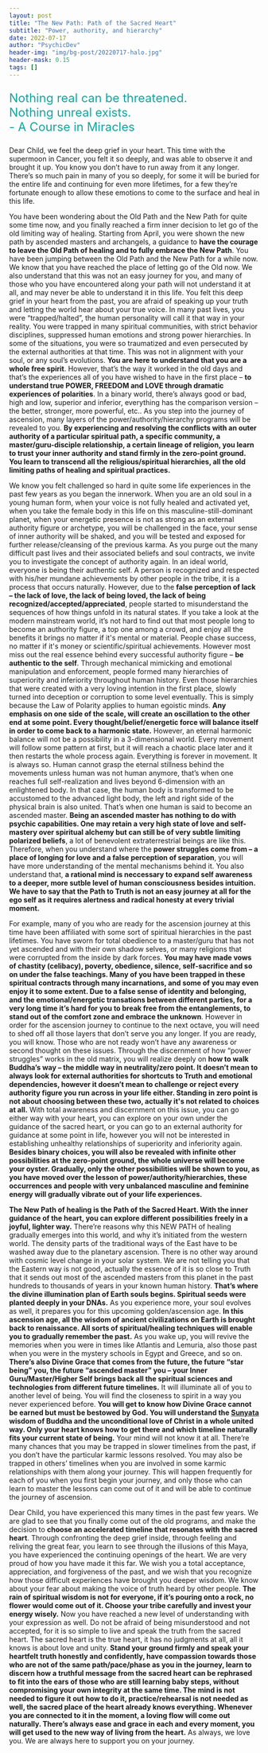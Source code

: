 ```yaml
---
layout: post
title: "The New Path: Path of the Sacred Heart"
subtitle: "Power, authority, and hierarchy"
date: 2022-07-17
author: "PsychicDev"
header-img: "img/bg-post/20220717-halo.jpg"
header-mask: 0.15
tags: []
---
```

<p style="color:#11a69f; font-size:24px">
    Nothing real can be threatened.
    <br>
    Nothing unreal exists.
    <br>
        - A Course in Miracles
</p>

Dear Child, we feel the deep grief in your heart. This time with the supermoon in Cancer, you felt it so deeply, and was able to observe it and brought it up. You know you don’t have to run away from it any longer. There’s so much pain in many of you so deeply, for some it will be buried for the entire life and continuing for even more lifetimes, for a few they’re fortunate enough to allow these emotions to come to the surface and heal in this life.

You have been wondering about the Old Path and the New Path for quite some time now, and you finally reached a firm inner decision to let go of the old limiting way of healing. Starting from April, you were shown the new path by ascended masters and archangels, a guidance to **have the courage to leave the Old Path of healing and to fully embrace the New Path**. You have been jumping between the Old Path and the New Path for a while now. We know that you have reached the place of letting go of the Old now. We also understand that this was not an easy journey for you, and many of those who you have encountered along your path will not understand it at all, and may never be able to understand it in this life. You felt this deep grief in your heart from the past, you are afraid of speaking up your truth and letting the world hear about your true voice. In many past lives, you were “trapped/halted”, the human personality will call it that way in your reality. You were trapped in many spiritual communities, with strict behavior disciplines, suppressed human emotions and strong power hierarchies. In some of the situations, you were so traumatized and even persecuted by the external authorities at that time. This was not in alignment with your soul, or any soul’s evolutions. **You are here to understand that you are a whole free spirit**. However, that’s the way it worked in the old days and that’s the experiences all of you have wished to have in the first place – **to understand true POWER, FREEDOM and LOVE through dramatic experiences of polarities**. In a binary world, there’s always good or bad, high and low, superior and inferior, everything has the comparison version – the better, stronger, more powerful, etc.. As you step into the journey of ascension, many layers of the power/authority/hierarchy programs will be revealed to you. **By experiencing and resolving the conflicts with an outer authority of a particular spiritual path, a specific community, a master/guru-disciple relationship, a certain lineage of religion, you learn to trust your inner authority and stand firmly in the zero-point ground. You learn to transcend all the religious/spiritual hierarchies, all the old limiting paths of healing and spiritual practices.**

We know you felt challenged so hard in quite some life experiences in the past few years as you began the innerwork. When you are an old soul in a young human form, when your voice is not fully healed and activated yet, when you take the female body in this life on this masculine-still-dominant planet, when your energetic presence is not as strong as an external authority figure or archetype, you will be challenged in the face, your sense of inner authority will be shaked, and you will be tested and exposed for further release/cleansing of the previous karma. As you purge out the many difficult past lives and their associated beliefs and soul contracts, we invite you to investigate the concept of authority again. In an ideal world, everyone is being their authentic self. A person is recognized and respected with his/her mundane achievements by other people in the tribe, it is a process that occurs naturally. However, due to the **false perception of lack – the lack of love, the lack of being loved, the lack of being recognized/accepted/appreciated**, people started to misunderstand the sequences of how things unfold in its natural states. If you take a look at the modern mainstream world, it’s not hard to find out that most people long to become an authority figure, a top one among a crowd, and enjoy all the benefits it brings no matter if it's mental or material. People chase success, no matter if it's money or scientific/spiritual achievements.  However most miss out the real essence behind every successful authority figure – **be authentic to the self**. Through mechanical mimicking and emotional manipulation and enforcement, people formed many hierarchies of superiority and inferiority throughout human history. Even those hierarchies that were created with a very loving intention in the first place, slowly turned into deception or corruption to some level eventually. This is simply because the Law of Polarity applies to human egoistic minds. **Any emphasis on one side of the scale, will create an oscillation to the other end at some point. Every thought/belief/energetic force will balance itself in order to come back to a harmonic state.** However, an eternal harmonic balance will not be a possibility in a 3-dimensional world. Every movement will follow some pattern at first, but it will reach a chaotic place later and it then restarts the whole process again. Everything is forever in movement. It is always so. Human cannot grasp the eternal stillness behind the movements unless human was not human anymore, that’s when one reaches full self-realization and lives beyond 6-dimension with an enlightened body. In that case, the human body is transformed to be accustomed to the advanced light body, the left and right side of the physical brain is also united. That’s when one human is said to become an ascended master. **Being an ascended master has nothing to do with psychic capabilities. One may retain a very high state of love and self-mastery over spiritual alchemy but can still be of very subtle limiting polarized beliefs**, a lot of benevolent extraterrestrial beings are like this. Therefore, when you understand where the **power struggles come from – a place of longing for love and a false perception of separation**, you will have more understanding of the mental mechanisms behind it. You also understand that, **a rational mind is neccessary to expand self awareness to a deeper, more sutble level of human consciousness besides intuition. We have to say that the Path to Truth is not an easy journey at all for the ego self as it requires alertness and radical honesty at every trivial moment.**

For example, many of you who are ready for the ascension journey at this time have been affiliated with some sort of spiritual hierarchies in the past lifetimes. You have sworn for total obedience to a master/guru that has not yet ascended and with their own shadow selves, or many religions that were corrupted from the inside by dark forces. **You may have made vows of chastity (celibacy), poverty, obedience, silence, self-sacrifice and so on under the false teachings. Many of you have been trapped in these spiritual contracts through many incarnations, and some of you may even enjoy it to some extent. Due to a false sense of identity and belonging, and the emotional/energetic transations between different parties, for a very long time it’s hard for you to break free from the entanglements, to stand out of the comfort zone and embrace the unknown**. However in order for the ascension journey to continue to the next octave, you will need to shed off all those layers that don’t serve you any longer. If you are ready, you will know. Those who are not ready won’t have any awareness or second thought on these issues. Through the discernment of how “power struggles” works in the old matrix, you will realize deeply on **how to walk Buddha’s way – the middle way in neutrality/zero point. It doesn’t mean to always look for external authorities for shortcuts to Truth and emotional dependencies, however it doesn’t mean to challenge or reject every authority figure you run across in your life either. Standing in zero point is not about choosing between these two, actually it's not related to choices at all.** With total awareness and discernment on this issue, you can go either way with your heart, you can explore on your own under the guidance of the sacred heart, or you can go to an external authority for guidance at some point in life, however you will not be interested in establishing unhealthy relationships of superiority and inferiority again. **Besides binary choices, you will also be revealed with infinite other possibilities at the zero-point ground, the whole universe will become your oyster. Gradually, only the other possibilities will be shown to you, as you have moved over the lesson of power/authority/hierarchies, these occurrences and people with very unbalanced masculine and feminine energy will gradually vibrate out of your life experiences.**

**The New Path of healing is the Path of the Sacred Heart. With the inner guidance of the heart, you can explore different possibilities freely in a joyful, lighter way.** There’re reasons why this NEW PATH of healing gradually emerges into this world, and why it’s initiated from the western world. The density parts of the traditional ways of the East have to be washed away due to the planetary ascension. There is no other way around with cosmic level change in your solar system. We are not telling you that the Eastern way is not good, actually the essence of it is so close to Truth that it sends out most of the ascended masters from this planet in the past hundreds to thousands of years in your known human history. **That’s where the divine illumination plan of Earth souls begins. Spiritual seeds were planted deeply in your DNAs.** As you experience more, your soul evolves as well, it prepares you for this upcoming golden/ascension age. **In this ascension age, all the wisdom of ancient civilizations on Earth is brought back to renaissance. All sorts of spiritual/healing techniques will enable you to gradually remember the past.** As you wake up, you will revive the memories when you were in times like Atlantis and Lemuria, also those past when you were in the mystery schools in Egypt and Greece, and so on. **There’s also Divine Grace that comes from the future, the future “star being” you, the future “ascended master” you – your Inner Guru/Master/Higher Self brings back all the spiritual sciences and technologies from different future timelines.** It will illuminate all of you to another level of being. You will find the closeness to spirit in a way you never experienced before. **You will get to know how Divine Grace cannot be earned but must be bestowed by God. You will understand the [Sunyata](https://en.wikipedia.org/wiki/%C5%9A%C5%ABnyat%C4%81) wisdom of Buddha and the unconditional love of Christ in a whole united way. Only your heart knows how to get there and which timeline naturally fits your current state of being.** Your mind will not know it at all. There’re many chances that you may be trapped in slower timelines from the past, if you don’t have the particular karmic lessons resolved. You may also be trapped in others’ timelines when you are involved in some karmic relationships with them along your journey. This will happen frequently for each of you when you first begin your journey, and only those who can learn to master the lessons can come out of it and will be able to continue the journey of ascension.

Dear Child, you have experienced this many times in the past few years. We are glad to see that you finally come out of the old programs, and make the decision to **choose an accelerated timeline that resonates with the sacred heart**. Through confronting the deep grief inside, through feeling and reliving the great fear, you learn to see through the illusions of this Maya, you have experienced the continuing openings of the heart. We are very proud of how you have made it this far. We wish you a total acceptance, appreciation, and forgiveness of the past, and we wish that you recognize how those difficult experiences have brought you deeper wisdom. We know about your fear about making the voice of truth heard by other people. **The rain of spiritual wisdom is not for everyone, if it’s pouring onto a rock, no flower would come out of it. Choose your tribe carefully and invest your energy wisely.** Now you have reached a new level of understanding with your expression as well. Do not be afraid of being misunderstood and not accepted, for it is so simple to live and speak the truth from the sacred heart. The sacred heart is the true heart, it has no judgments at all, all it knows is about love and unity. **Stand your ground firmly and speak your heartfelt truth honestly and confidently, have compassion towards those who are not of the same path/pace/phase as you in the journey, learn to discern how a truthful message from the sacred heart can be rephrased to fit into the ears of those who are still learning baby steps, without compromising your own integrity at the same time. The mind is not needed to figure it out how to do it, practice/rehearsal is not needed as well, the sacred place of the heart already knows everything. Whenever you are connected to it in the moment, a loving flow will come out naturally. There’s always ease and grace in each and every moment, you will get used to the new way of living from the heart.** As always, we love you. We are always here to support you on your journey.
